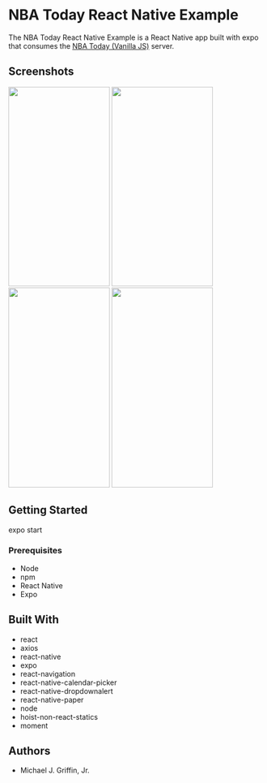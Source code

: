 # NBA Today React Native Example

The NBA Today React Native Example is a React Native app built with expo that consumes the [NBA Today (Vanilla JS)](https://github.com/mike-munchdev/nba-today-vanillajs) server.

## Screenshots
<p float="left">
<img src="http://www.munchdevelopment.com/screenshots/nbaTodayRn/sn01.png" width="200" height="393.5" alt="">
<img src="http://www.munchdevelopment.com/screenshots/nbaTodayRn/sn02.png" width="200" height="393.5" alt="">
<img src="http://www.munchdevelopment.com/screenshots/nbaTodayRn/sn03.png" width="200" height="393.5" alt="">
<img src="http://www.munchdevelopment.com/screenshots/nbaTodayRn/sn04.png" width="200" height="393.5" alt="">
</p>

## Getting Started

expo start


### Prerequisites

-   Node
-   npm
-   React Native
-   Expo


## Built With
-   react
-   axios
-   react-native
-   expo
-   react-navigation
-   react-native-calendar-picker
-   react-native-dropdownalert
-   react-native-paper
-   node
-   hoist-non-react-statics
-   moment


## Authors
-   Michael J. Griffin, Jr.